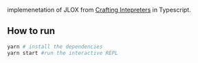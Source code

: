 implemenetation of JLOX from [Crafting Intepreters]() in Typescript.

## How to run
```sh
yarn # install the dependencies
yarn start #run the interactive REPL
```